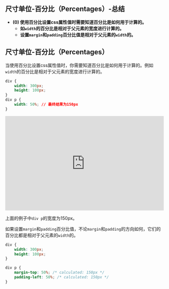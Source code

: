 ## 尺寸单位-百分比（Percentages）-总结

- **(0) 使用百分比设置css属性值时需要知道百分比是如何用于计算的。**
  - **如`width`的百分比是相对于父元素的宽度进行计算的。**
  - **设置`margin`和`padding`百分比值是相对于父元素的`width`的。**

## 尺寸单位-百分比（Percentages）

当使用百分比设置css属性值时，你需要知道百分比是如何用于计算的。例如`width`的百分比是相对于父元素的宽度进行计算的。

```css
div {
    width: 300px;
    height: 100px;
}
div p {
    width: 50%; // 最终结果为150px
}
```

<iframe height="300" style="width: 100%;" scrolling="no" title="007 Box Model_2" src="https://codepen.io/AhCola/embed/yLbjWEp?default-tab=html%2Cresult" frameborder="no" loading="lazy" allowtransparency="true" allowfullscreen="true">
  See the Pen <a href="https://codepen.io/AhCola/pen/yLbjWEp">
  007 Box Model_2</a> by Pengfei Wang (<a href="https://codepen.io/AhCola">@AhCola</a>)
  on <a href="https://codepen.io">CodePen</a>.
</iframe>

上面的例子中`div p`的宽度为150px。

如果设置`margin`和`padding`百分比值，不论`margin`和`padding`的方向如何，它们的百分比都是相对于父元素的`width`的。

```css
div {
    width: 300px;
    height: 100px;
}

div p {
    margin-top: 50%; /* calculated: 150px */
    padding-left: 50%; /* calculated: 150px */
}
```

